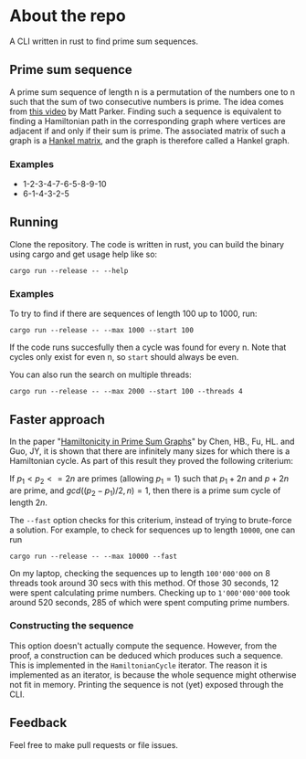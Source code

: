 # About the repo

A CLI written in rust to find prime sum sequences.

## Prime sum sequence

A prime sum sequence of length n is a permutation of the numbers one to n such that the sum of two consecutive numbers is prime. The idea comes from 
[this video](https://www.youtube.com/watch?v=AXfl_e33Gt4)
by Matt Parker. Finding such a sequence is equivalent to finding a Hamiltonian path in the corresponding graph where vertices are adjacent if and only
if their sum is prime. The associated matrix of such a graph is a [Hankel matrix](https://encyclopediaofmath.org/wiki/Hankel_matrix), and the graph is therefore called
a Hankel graph.

### Examples

- 1-2-3-4-7-6-5-8-9-10
- 6-1-4-3-2-5

## Running

Clone the repository. The code is written in rust, you can build the binary using cargo and get usage help like so:
```term
cargo run --release -- --help
```
### Examples

To try to find if there are sequences of length 100 up to 1000, run:
```term
cargo run --release -- --max 1000 --start 100
```
If the code runs succesfully then a cycle was found for every n. Note that cycles only exist for even n, so `start` should always be even.

You can also run the search on multiple threads: 
```term
cargo run --release -- --max 2000 --start 100 --threads 4
```

## Faster approach

In the paper "[Hamiltonicity in Prime Sum Graphs](https://doi.org/10.1007/s00373-020-02241-1)" by Chen, HB., Fu, HL. and Guo, JY, it is shown that there are infinitely many sizes for which there is a Hamiltonian cycle. As part of this result they proved the following criterium:

If $p_1 < p_2 <= 2n$ are primes (allowing $p_1 = 1$) such that $p_1 + 2n$ and $p + 2n$ are prime, and $gcd((p_2 - p_1)/2, n) = 1$, then there is a prime sum cycle of length $2n$.

The `--fast` option checks for this criterium, instead of trying to brute-force a solution. For example, to check for sequences up to length `10000`, one can run
```term
cargo run --release -- --max 10000 --fast
```

On my laptop, checking the sequences up to length `100'000'000` on 8 threads took around 30 secs with this method. Of those 30 seconds, 12 were spent calculating prime numbers. Checking up to `1'000'000'000` took around 520 seconds, 285 of which were spent computing prime numbers.

### Constructing the sequence

This option doesn't actually compute the sequence. However, from the proof, a construction can be deduced which produces such a sequence. This is implemented in the `HamiltonianCycle` iterator. The reason it is implemented as an iterator, is because the whole sequence might otherwise not fit in memory. Printing the sequence is not (yet) exposed through the CLI.

## Feedback
Feel free to make pull requests or file issues.
